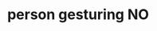 ---
layout: people&body
title: person gesturing NO
emoji: person_gesturing_no
permalink: 🙅.html
image: assets/img/3moji/person_gesturing_no.png
---